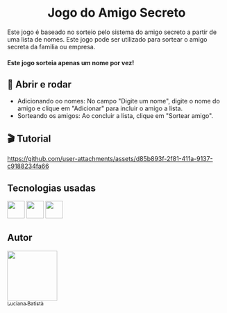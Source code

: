 # <h1 align="center"> Jogo do Amigo Secreto </h1>

Este jogo é baseado no sorteio pelo sistema do amigo secreto a partir de uma lista de nomes. Este jogo pode ser utilizado para sortear o amigo secreta da familia ou empresa.

#### **Este jogo sorteia apenas um nome por vez!**

## 🔨 Abrir e rodar

- Adicionando oo nomes: No campo "Digite um nome", digite o nome do amigo e clique em "Adicionar" para incluir o amigo a lista.
- Sorteando os amigos: Ao concluir a lista, clique em "Sortear amigo".

## 🎬 Tutorial

https://github.com/user-attachments/assets/d85b893f-2f81-411a-9137-c9188234fa66

## Tecnologias usadas 

<img src="https://cdn.jsdelivr.net/gh/devicons/devicon@latest/icons/javascript/javascript-original.svg" width="40" height="40" /> <img src="https://cdn.jsdelivr.net/gh/devicons/devicon@latest/icons/html5/html5-original.svg" width="40" height="40" /> <img src="https://cdn.jsdelivr.net/gh/devicons/devicon@latest/icons/css3/css3-original.svg" width="40" height="40"  />

## Autor


[<img loading="Luciana" src="https://github.com/user-attachments/assets/28fecb25-51ae-4437-9039-f78ec601987f" width=115><br><sub>Luciana Batistà</sub>](https://github.com/alra-code) 
 
